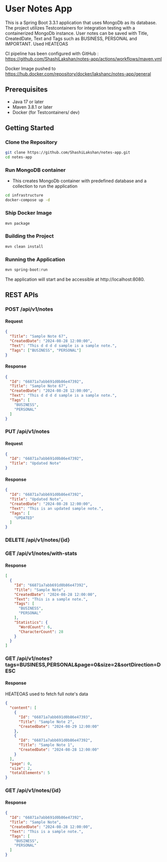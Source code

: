 # User Notes App

This is a Spring Boot 3.3.1 application that uses MongoDb as its database. The project utilizes Testcontainers for integration testing with a containerized MongoDb instance.
User notes can be saved with Title, CreatedDate, Text and Tags such as BUSINESS, PERSONAL and IMPORTANT.
Used HEATEOAS

CI pipeline has been configured with GitHub : https://github.com/ShashiLakshan/notes-app/actions/workflows/maven.yml

Docker Image pushed to https://hub.docker.com/repository/docker/lakshanc/notes-app/general
## Prerequisites

- Java 17 or later
- Maven 3.8.1 or later
- Docker (for Testcontainers/ dev)

## Getting Started

### Clone the Repository

```bash
git clone https://github.com/ShashiLakshan/notes-app.git
cd notes-app
```
### Run MongoDB container 
- This creates MongoDb container with predefined database and a collection to run the application
```bash
cd infrastructure
docker-compose up -d
```

### Ship Docker Image
```bash
mvn package
```

### Building the Project
```bash
mvn clean install
```
### Running the Application
```bash
mvn spring-boot:run
```
The application will start and be accessible at http://localhost:8080.


## REST APIs

### POST /api/v1/notes
#### Request
```json
{
  "Title": "Sample Note 67",
  "CreatedDate": "2024-08-28 12:00:00",
  "Text": "This d d d d sample is a sample note.",
  "Tags": ["BUSINESS", "PERSONAL"]
}
```
#### Response
```json
{
  "Id": "66871a7abb691d0b86e47392",
  "Title": "Sample Note 67",
  "CreatedDate": "2024-08-28 12:00:00",
  "Text": "This d d d d sample is a sample note.",
  "Tags": [
    "BUSINESS",
    "PERSONAL"
  ]
}
```

### PUT /api/v1/notes
#### Request
```json
{
  "Id": "66871a7abb691d0b86e47392",
  "Title": "Updated Note"
}
```
#### Response
```json
{
  "Id": "66871a7abb691d0b86e47392",
  "Title": "Updated Note",
  "CreatedDate": "2024-08-28 12:00:00",
  "Text": "This is an updated sample note.",
  "Tags": [
    "UPDATED"
  ]
}
```

### DELETE /api/v1/notes/{id}

### GET /api/v1/notes/with-stats
#### Response
```json
[
  {
    "Id": "66871a7abb691d0b86e47392",
    "Title": "Sample Note",
    "CreatedDate": "2024-08-28 12:00:00",
    "Text": "This is a sample note.",
    "Tags": [
      "BUSINESS",
      "PERSONAL"
    ],
    "Statistics": {
      "WordCount": 6,
      "CharacterCount": 28
    }
  }
]
```

### GET /api/v1/notes?tags=BUSINESS,PERSONAL&page=0&size=2&sortDirection=DESC
#### Response
HEATEOAS used to fetch full note's data
```json
{
  "content": [
    {
      "Id": "66871a7abb691d0b86e47393",
      "Title": "Sample Note 2",
      "CreatedDate": "2024-08-29 12:00:00"
    },
    {
      "Id": "66871a7abb691d0b86e47392",
      "Title": "Sample Note 1",
      "CreatedDate": "2024-08-28 12:00:00"
    }
  ],
  "page": 0,
  "size": 2,
  "totalElements": 5
}
```

### GET /api/v1/notes/{id}
#### Response
```json
{
  "Id": "66871a7abb691d0b86e47392",
  "Title": "Sample Note",
  "CreatedDate": "2024-08-28 12:00:00",
  "Text": "This is a sample note.",
  "Tags": [
    "BUSINESS",
    "PERSONAL"
  ]
}

```
